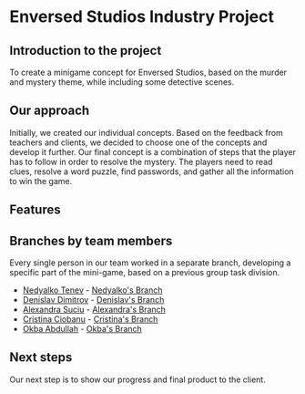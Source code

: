 # Enversed Studios Industry Project

## Introduction to the project

To create a minigame concept for Enversed Studios, based on the murder and mystery theme, while including some detective scenes.

## Our approach

Initially, we created our individual concepts. Based on the feedback from teachers and clients, we decided to choose one of the concepts and develop it further. Our final concept is a combination of steps that the player has to follow in order to resolve the mystery. The players need to read clues, resolve a word puzzle, find passwords, and gather all the information to win the game.

## Features

## Branches by team members
Every single person in our team worked in a separate branch, developing a specific part of the mini-game, based on a previous group task division.

- [Nedyalko Tenev](https://github.com/kefche20) - [Nedyalko's Branch](https://github.com/alesuciu20033/ip_escape_room/tree/Nedyalko)
- [Denislav Dimitrov](https://github.com/denislav-d) - [Denislav's Branch](https://github.com/alesuciu20033/ip_escape_room/tree/Denislav)
- [Alexandra Suciu](https://github.com/alesuciu20033) - [Alexandra's Branch](https://github.com/alesuciu20033/ip_escape_room/tree/Alexandra1)
- [Cristina Ciobanu](https://github.com/cristina2400) - [Cristina's Branch](https://github.com/alesuciu20033/ip_escape_room/tree/Cristina1)
- [Okba Abdullah](https://github.com/oAbdull) - [Okba's Branch](https://github.com/alesuciu20033/ip_escape_room/tree/Okba)

## Next steps
Our next step is to show our progress and final product to the client.
